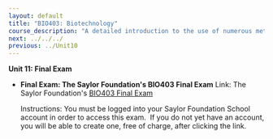 ```yaml
---
layout: default
title: "BIO403: Biotechnology"
course_description: "A detailed introduction to the use of numerous methods and biological techniques such as FISH, RNAi, PCR, Western blotting, microarrays, and others to enhance scientific research, medicine, and engineering. Particular emphasis on how biotechnology and its techniques can be used in plant and animal engineering, gene therapy, forensic science, environmental studies, and renewable energy."
next: ../../../
previous: ../Unit10
---
```

**Unit 11: Final Exam** <span id="11"></span> 
-   **Final Exam: The Saylor Foundation's BIO403 Final Exam**
    Link: The Saylor Foundation's [BIO403 Final
    Exam](http://school.saylor.org/mod/quiz/view.php?id=338)  
      
     Instructions: You must be logged into your Saylor Foundation School
    account in order to access this exam.  If you do not yet have an
    account, you will be able to create one, free of charge, after
    clicking the link.


